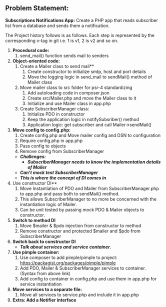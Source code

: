 ## Problem Statement:

**Subscriptions Notifications App:**
Create a PHP app that reads subscriber list from a database and sends them a
notification.

The Project history follows is as follows. Each step is represented by the corresponding v-tag in git i.e. 1 is v1, 2 is v2 and so on.

1. **Procedural code:**
    1. send_mail() function sends mail to senders
2. **Object-oriented code:**
    1. Create a Mailer class to send mail**
        1. Create constructor to initialize smtp, host and port details
        2. Move the logging logic in send_mail to sendMail() method of Mailer class
    2. Move mailer class to src folder for psr-4 standardizing
        1. Add autoloading code in composer.json
        2. Create src/Mailer.php and move the Mailer class to it
        3. Initialize and use Mailer class in app.php
    3. Create SubscriberManager class:
        1. Initialize PDO in constructor
        2. Keep the application logic in notifySubsriber() method
        3. Application logic: get subscriber and call Mailer->sendMail()
3. **Move config to config.php:**
    1. Create config.php and Move mailer config and DSN to configuration
    2. Require config.php in app.php
    3. Pass config to objects
    4. Remove config from SubscriberManager
    - **_Challenges:_**
        - **_SubscriberManager needs to know the implementation details of Mailer_**
    - **_Can't mock test SubscriberManager_**
    - **_This is where the concept of DI comes in_**
4. Use constructor DI**
    1. Move Instantiation of PDO and Mailer from SubscriberManager.php to app.php and pass both to sendMail() method.
    2. This allows SubscriberManager to no more be concerned with the instantiation logic of Mailer.
    3. Can be unit tested by passing mock PDO & Mailer objects to constructor.
5. **Switch to method DI**
    1. Move $mailer & $pdo injection from constructor to method
    2. Remove constructor and protected $mailer and $pdo from SubscriberManager
6. **Switch back to constructor DI**
    - **_Talk about services and service container._**
7. **Use pimple container:**
    1. Use composer to add pimple/pimple to project: https://packagist.org/packages/pimple/pimple
    2. Add PDO, Mailer & SubscriberManager services to container. (Syntax from above link)
    3. Add config to container in config.php and use them in app.php for service instantiation
8. **Move services to a separate file:**
    1. Move all services to service.php and include it in app.php
9. **Extra: Add a Notifier interface**
